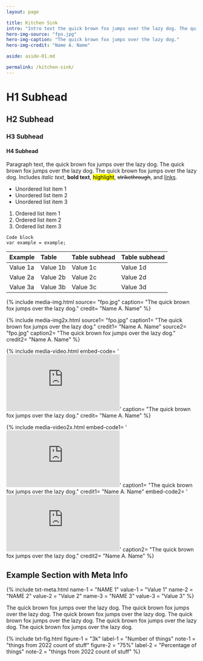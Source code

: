 ```yaml
---
layout: page

title: Kitchen Sink
intro: "Intro text the quick brown fox jumps over the lazy dog. The quick brown fox jumps over the lazy dog. The quick fox jumps over the lazy dog."
hero-img-source: "fpo.jpg"
hero-img-caption: "The quick brown fox jumps over the lazy dog."
hero-img-credit: "Name A. Name"

aside: aside-01.md

permalink: /kitchen-sink/
---
```








<!-- Hero Video
	   NOTE: Make sure to surround the embed code with different quotation marks than are used within the code. For example, surround the code with single quotation marks if double marks are used within the embed code.
	   NOTE: Make sure to remove any width/height properties from the embed code
	   NOTE: This include is commented out as there should only be one 'hero' per page, to use this include replace the comment arrows with the template brackets (the curly brackets with percentage signs).

	  available parameters:
		* embed-code
		- caption
		- credit

		* required
------------------------------------------------------------------------------>

<!--  include media-hero-video.html
      embed-code= '<iframe src="https://www.youtube.com/embed/tE9uKTgmQvY" title="YouTube video player" frameborder="0" allow="accelerometer; autoplay; clipboard-write; encrypted-media; gyroscope; picture-in-picture; web-share" allowfullscreen></iframe>'
      caption= "The quick brown fox jumps over the lazy dog."
      credit= "Name A. Name"
-->



<!-- Basic Markdown Text Options
	   For more see: https://www.markdownguide.org/
------------------------------------------------------------------------------>

# H1 Subhead

## H2 Subhead

### H3 Subhead

#### H4 Subhead

Paragraph text, the quick brown fox jumps over the lazy dog. The quick brown fox jumps over the lazy dog. The quick brown fox jumps over the lazy dog. Includes *italic text*, **bold text**, <mark>highlight</mark>, ~~strikethrough~~, and 	[links](https://www.markdownguide.org/).

- Unordered list item 1
- Unordered list item 2
- Unordered list item 3

1. Ordered list item 1
2. Ordered list item 2
3. Ordered list item 3

```
Code block
var example = example;
```

| Example     | Table       | Table subhead   | Table subhead   |
| :---------- | :---------- | :-------------- | :-------------- |
| Value 1a    | Value 1b    | Value 1c        | Value 1d        |
| Value 2a    | Value 2b    | Value 2c        | Value 2d        |
| Value 3a    | Value 3b    | Value 3c        | Value 3d        |



<!-- Image
------------------------------------------------------------------------------>

{% include media-img.html
   source= "fpo.jpg"
   caption= "The quick brown fox jumps over the lazy dog."
   credit= "Name A. Name"
%}


<!-- Image 2x
------------------------------------------------------------------------------>

{% include media-img2x.html
   source1= "fpo.jpg"
   caption1= "The quick brown fox jumps over the lazy dog."
   credit1= "Name A. Name"
   source2= "fpo.jpg"
   caption2= "The quick brown fox jumps over the lazy dog."
   credit2= "Name A. Name"
%}



<!-- Video
	   NOTE: Make sure to surround the embed code with different quotation marks than are used within the code. For example, surround the code with single quotation marks if double marks are used within the embed code.
	   NOTE: Make sure to remove any width/height properties from the embed code

	  available parameters:
		* embed-code
		- caption
		- credit

		* required
------------------------------------------------------------------------------>

{% include media-video.html
   embed-code= '<iframe src="https://www.youtube.com/embed/tE9uKTgmQvY" title="YouTube video player" frameborder="0" allow="accelerometer; autoplay; clipboard-write; encrypted-media; gyroscope; picture-in-picture; web-share" allowfullscreen></iframe>'
   caption= "The quick brown fox jumps over the lazy dog."
   credit= "Name A. Name"
%}




<!-- Video 2x
	   NOTE: Make sure to surround the embed code with different quotation marks than are used within the code. For example, surround the code with single quotation marks if double marks are used within the embed code.
	   NOTE: Make sure to remove any width/height properties from the embed code

	  available parameters:
		* embed-code1
		- caption1
		- credit1
		* embed-code2
		- caption2
		- credit2

		* required
------------------------------------------------------------------------------>

{% include media-video2x.html
   embed-code1= '<iframe src="https://www.youtube.com/embed/tE9uKTgmQvY" title="YouTube video player" frameborder="0" allow="accelerometer; autoplay; clipboard-write; encrypted-media; gyroscope; picture-in-picture; web-share" allowfullscreen></iframe>'
   caption1= "The quick brown fox jumps over the lazy dog."
   credit1= "Name A. Name"
   embed-code2= '<iframe src="https://www.youtube.com/embed/tE9uKTgmQvY" title="YouTube video player" frameborder="0" allow="accelerometer; autoplay; clipboard-write; encrypted-media; gyroscope; picture-in-picture; web-share" allowfullscreen></iframe>'
   caption2= "The quick brown fox jumps over the lazy dog."
   credit2= "Name A. Name"
%}




<!-- Meta Info
	   NOTE: Can include up to 6 name:value pairs

	  available parameters:
		* name-1
		* value-1
		- name-2
		- value-2
		- name-3
		- value-3
		- name-4
		- value-4
		- name-5
		- value-5
		- name-6
		- value-6

		* required
------------------------------------------------------------------------------>

## Example Section with Meta Info


{%	include txt-meta.html 
	  name-1 = "NAME 1"
		value-1 = "Value 1"
		name-2 = "NAME 2"
		value-2 = "Value 2"
		name-3 = "NAME 3"
		value-3 = "Value 3"
%}

The quick brown fox jumps over the lazy dog. The quick brown fox jumps over the lazy dog. The quick brown fox jumps over the lazy dog. The quick brown fox jumps over the lazy dog. The quick brown fox jumps over the lazy dog. The quick brown fox jumps over the lazy dog.



<!-- Figure
	   NOTE: Figures are displayed half-width and look best when using an even number of items.
	   NOTE: Limit the figure to 4 characters for best results

		available parameters:
		* figure-1
		* label-1
		- note-1
		- figure-2
		- label-2
		- note-2

		* required
------------------------------------------------------------------------------>

{%	include txt-fig.html 
	  figure-1 = "3k"
		label-1 = "Number of things"
		note-1 = "things from 2022 count of stuff"
		figure-2 = "75%"
		label-2 = "Percentage of things"
		note-2 = "things from 2022 count of stuff"
%}
